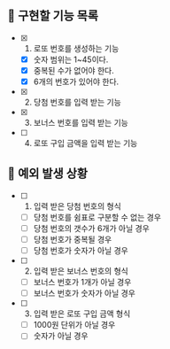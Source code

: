 ## 📌 구현할 기능 목록

- [x] 1. 로또 번호를 생성하는 기능
  - [x] 숫자 범위는 1~45이다.
  - [x] 중복된 수가 없어야 한다.
  - [x] 6개의 번호가 있어야 한다.

- [x] 2. 당첨 번호를 입력 받는 기능

- [x] 3. 보너스 번호를 입력 받는 기능

- [ ] 4. 로또 구입 금액을 입력 받는 기능

## 📌 예외 발생 상황

- [ ] 1. 입력 받은 당첨 번호의 형식
  - [ ] 당첨 번호를 쉼표로 구분할 수 없는 경우
  - [ ] 당첨 번호의 갯수가 6개가 아닐 경우
  - [ ] 당첨 번호가 중복될 경우
  - [ ] 당첨 번호가 숫자가 아닐 경우

- [ ] 2. 입력 받은 보너스 번호의 형식
  - [ ] 보너스 번호가 1개가 아닐 경우
  - [ ] 보너스 번호가 숫자가 아닐 경우

- [ ] 3. 입력 받은 로또 구입 금액 형식
  - [ ] 1000원 단위가 아닐 경우
  - [ ] 숫자가 아닐 경우